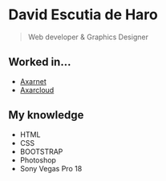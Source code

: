 # David Escutia de Haro
>Web developer & Graphics Designer
## Worked in...
* [Axarnet](https://axarnet.es/)
* [Axarcloud](https://www.axarcloud.es/)

## My knowledge
* HTML
* CSS
* BOOTSTRAP
* Photoshop
* Sony Vegas Pro 18
